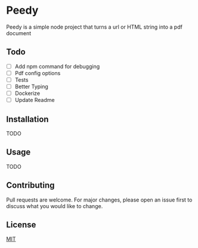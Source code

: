 # Peedy

Peedy is a simple node project that turns a url or HTML string into a pdf document

## Todo

- [ ] Add npm command for debugging
- [ ] Pdf config options
- [ ] Tests
- [ ] Better Typing
- [ ] Dockerize
- [ ] Update Readme

## Installation

TODO

## Usage

TODO

## Contributing

Pull requests are welcome. For major changes, please open an issue first to discuss what you would like to change.

## License

[MIT](https://choosealicense.com/licenses/mit/)
